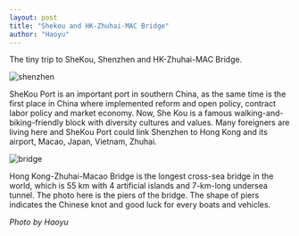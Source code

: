 ```yaml
---
layout: post
title: "Shekou and HK-Zhuhai-MAC Bridge"
author: "Haoyu"
---
```


The tiny trip to SheKou, Shenzhen and HK-Zhuhai-MAC Bridge. 

![shenzhen](shenzhen.jpg)

SheKou Port is an important port in southern China, as the same time is the first place in China where implemented reform and open policy, contract labor policy and market economy.  Now, She Kou is a famous walking-and-biking-friendly block with diversity cultures and values. Many foreigners are living here and SheKou Port could link Shenzhen to Hong Kong and its airport, Macao, Japan, Vietnam, Zhuhai. 

![bridge](bridge.jpg)

Hong Kong-Zhuhai-Macao Bridge is the longest cross-sea bridge in the world, which is 55 km with 4 artificial islands and 7-km-long undersea tunnel. The photo here is the piers of the bridge. The shape of piers indicates the Chinese knot and good luck for every boats and vehicles.  

*Photo by Haoyu* 
